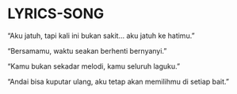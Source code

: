 # LYRICS-SONG
“Aku jatuh, tapi kali ini bukan sakit… aku jatuh ke hatimu.”

“Bersamamu, waktu seakan berhenti bernyanyi.”

“Kamu bukan sekadar melodi, kamu seluruh laguku.”

“Andai bisa kuputar ulang, aku tetap akan memilihmu di setiap bait.”
